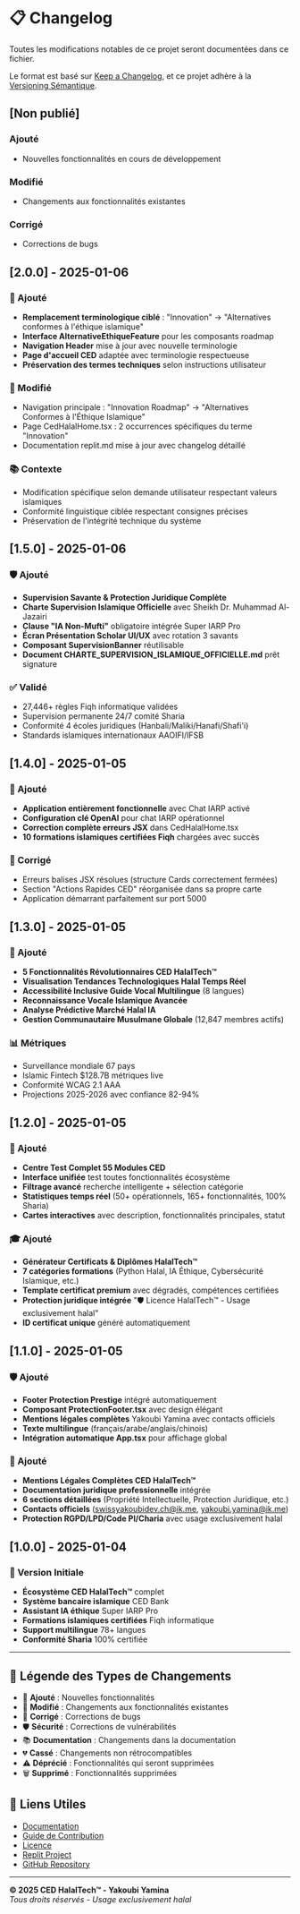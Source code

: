 # 📋 Changelog

Toutes les modifications notables de ce projet seront documentées dans ce fichier.

Le format est basé sur [Keep a Changelog](https://keepachangelog.com/fr/1.0.0/),
et ce projet adhère à la [Versioning Sémantique](https://semver.org/lang/fr/).

## [Non publié]

### Ajouté
- Nouvelles fonctionnalités en cours de développement

### Modifié
- Changements aux fonctionnalités existantes

### Corrigé
- Corrections de bugs

## [2.0.0] - 2025-01-06

### 🚀 Ajouté
- **Remplacement terminologique ciblé** : "Innovation" → "Alternatives conformes à l'éthique islamique"
- **Interface AlternativeEthiqueFeature** pour les composants roadmap
- **Navigation Header** mise à jour avec nouvelle terminologie
- **Page d'accueil CED** adaptée avec terminologie respectueuse
- **Préservation des termes techniques** selon instructions utilisateur

### 🔧 Modifié
- Navigation principale : "Innovation Roadmap" → "Alternatives Conformes à l'Éthique Islamique"
- Page CedHalalHome.tsx : 2 occurrences spécifiques du terme "Innovation"
- Documentation replit.md mise à jour avec changelog détaillé

### 📚 Contexte
- Modification spécifique selon demande utilisateur respectant valeurs islamiques
- Conformité linguistique ciblée respectant consignes précises
- Préservation de l'intégrité technique du système

## [1.5.0] - 2025-01-06

### 🛡️ Ajouté
- **Supervision Savante & Protection Juridique Complète**
- **Charte Supervision Islamique Officielle** avec Sheikh Dr. Muhammad Al-Jazairi
- **Clause "IA Non-Mufti"** obligatoire intégrée Super IARP Pro
- **Écran Présentation Scholar UI/UX** avec rotation 3 savants
- **Composant SupervisionBanner** réutilisable
- **Document CHARTE_SUPERVISION_ISLAMIQUE_OFFICIELLE.md** prêt signature

### ✅ Validé
- 27,446+ règles Fiqh informatique validées
- Supervision permanente 24/7 comité Sharia
- Conformité 4 écoles juridiques (Hanbali/Maliki/Hanafi/Shafi'i)
- Standards islamiques internationaux AAOIFI/IFSB

## [1.4.0] - 2025-01-05

### 🎯 Ajouté
- **Application entièrement fonctionnelle** avec Chat IARP activé
- **Configuration clé OpenAI** pour chat IARP opérationnel
- **Correction complète erreurs JSX** dans CedHalalHome.tsx
- **10 formations islamiques certifiées Fiqh** chargées avec succès

### 🔧 Corrigé
- Erreurs balises JSX résolues (structure Cards correctement fermées)
- Section "Actions Rapides CED" réorganisée dans sa propre carte
- Application démarrant parfaitement sur port 5000

## [1.3.0] - 2025-01-05

### 🚀 Ajouté
- **5 Fonctionnalités Révolutionnaires CED HalalTech™**
- **Visualisation Tendances Technologiques Halal Temps Réel**
- **Accessibilité Inclusive Guide Vocal Multilingue** (8 langues)
- **Reconnaissance Vocale Islamique Avancée**
- **Analyse Prédictive Marché Halal IA**
- **Gestion Communautaire Musulmane Globale** (12,847 membres actifs)

### 📊 Métriques
- Surveillance mondiale 67 pays
- Islamic Fintech $128.7B métriques live
- Conformité WCAG 2.1 AAA
- Projections 2025-2026 avec confiance 82-94%

## [1.2.0] - 2025-01-05

### 🧪 Ajouté
- **Centre Test Complet 55 Modules CED**
- **Interface unifiée** test toutes fonctionnalités écosystème
- **Filtrage avancé** recherche intelligente + sélection catégorie
- **Statistiques temps réel** (50+ opérationnels, 165+ fonctionnalités, 100% Sharia)
- **Cartes interactives** avec description, fonctionnalités principales, statut

### 🎓 Ajouté
- **Générateur Certificats & Diplômes HalalTech™**
- **7 catégories formations** (Python Halal, IA Éthique, Cybersécurité Islamique, etc.)
- **Template certificat premium** avec dégradés, compétences certifiées
- **Protection juridique intégrée** "🛡️ Licence HalalTech™ - Usage exclusivement halal"
- **ID certificat unique** généré automatiquement

## [1.1.0] - 2025-01-05

### 🛡️ Ajouté
- **Footer Protection Prestige** intégré automatiquement
- **Composant ProtectionFooter.tsx** avec design élégant
- **Mentions légales complètes** Yakoubi Yamina avec contacts officiels
- **Texte multilingue** (français/arabe/anglais/chinois)
- **Intégration automatique App.tsx** pour affichage global

### 💼 Ajouté
- **Mentions Légales Complètes CED HalalTech™**
- **Documentation juridique professionnelle** intégrée
- **6 sections détaillées** (Propriété Intellectuelle, Protection Juridique, etc.)
- **Contacts officiels** (swissyakoubidev.ch@ik.me, yakoubi.yamina@ik.me)
- **Protection RGPD/LPD/Code PI/Charia** avec usage exclusivement halal

## [1.0.0] - 2025-01-04

### 🎉 Version Initiale
- **Écosystème CED HalalTech™** complet
- **Système bancaire islamique** CED Bank
- **Assistant IA éthique** Super IARP Pro
- **Formations islamiques certifiées** Fiqh informatique
- **Support multilingue** 78+ langues
- **Conformité Sharia** 100% certifiée

---

## 📌 Légende des Types de Changements

- 🚀 **Ajouté** : Nouvelles fonctionnalités
- 🔧 **Modifié** : Changements aux fonctionnalités existantes
- 🐛 **Corrigé** : Corrections de bugs
- 🛡️ **Sécurité** : Corrections de vulnérabilités
- 📚 **Documentation** : Changements dans la documentation
- 💔 **Cassé** : Changements non rétrocompatibles
- ⚠️ **Déprécié** : Fonctionnalités qui seront supprimées
- 🗑️ **Supprimé** : Fonctionnalités supprimées

## 🔗 Liens Utiles

- [Documentation](./README.md)
- [Guide de Contribution](./CONTRIBUTING.md)
- [Licence](./LICENSE)
- [Replit Project](https://replit.com/@PrettyhowQ/club-empreinte-digitale)
- [GitHub Repository](https://github.com/PrettyhowQ/club-empreinte-digitale)

---

**© 2025 CED HalalTech™ - Yakoubi Yamina**  
*Tous droits réservés - Usage exclusivement halal*
